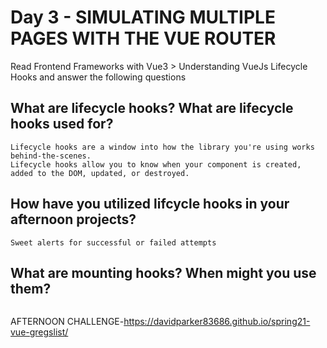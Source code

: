 # Day 3 - SIMULATING MULTIPLE PAGES WITH THE VUE ROUTER

Read Frontend Frameworks with Vue3 > Understanding VueJs Lifecycle Hooks and answer the following questions

## What are lifecycle hooks? What are lifecycle hooks used for?
```
Lifecycle hooks are a window into how the library you're using works behind-the-scenes.
Lifecycle hooks allow you to know when your component is created, added to the DOM, updated, or destroyed.
```

## How have you utilized lifcycle hooks in your afternoon projects?
```
Sweet alerts for successful or failed attempts
```

## What are mounting hooks? When might you use them?
```

```

AFTERNOON CHALLENGE-https://davidparker83686.github.io/spring21-vue-gregslist/
